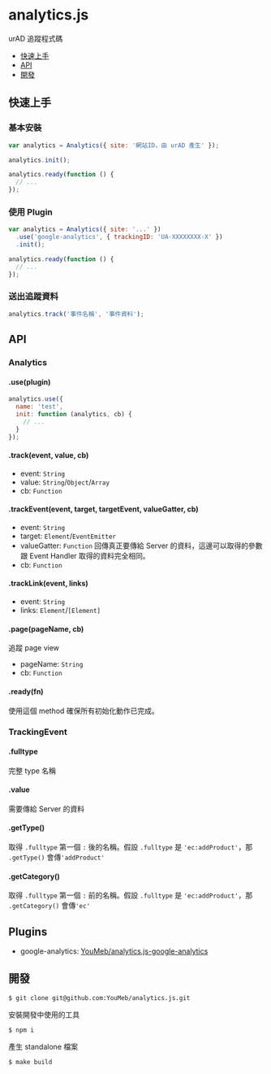 analytics.js
============

urAD 追蹤程式碼

* [快速上手](#快速上手)
* [API](#api)
* [開發](#開發)

## 快速上手

### 基本安裝

```javascript
var analytics = Analytics({ site: '網站ID，由 urAD 產生' });

analytics.init();

analytics.ready(function () {
  // ...
});
```

### 使用 Plugin

```javascript
var analytics = Analytics({ site: '...' })
  .use('google-analytics', { trackingID: 'UA-XXXXXXXX-X' })
  .init();

analytics.ready(function () {
  // ...  
});
```

### 送出追蹤資料

```javascript
analytics.track('事件名稱', '事件資料');
```

## API

### Analytics

#### .use(plugin)

```javascript
analytics.use({
  name: 'test',
  init: function (analytics, cb) {
    // ...
  }
});
```

#### .track(event, value, cb)

* event: `String`
* value: `String`/`Object`/`Array`
* cb: `Function`

#### .trackEvent(event, target, targetEvent, valueGatter, cb)

* event: `String`
* target: `Element`/`EventEmitter`
* valueGatter: `Function` 回傳真正要傳給 Server 的資料，這邊可以取得的參數跟 Event Handler 取得的資料完全相同。
* cb: `Function`

#### .trackLink(event, links)

* event: `String`
* links: `Element`/`[Element]`

#### .page(pageName, cb)

追蹤 page view

* pageName: `String`
* cb: `Function`

#### .ready(fn)

使用這個 method 確保所有初始化動作已完成。

### TrackingEvent

#### .fulltype

完整 type 名稱

#### .value

需要傳給 Server 的資料

#### .getType()

取得 `.fulltype` 第一個 `:` 後的名稱。假設 `.fulltype` 是 `'ec:addProduct'`，那 `.getType()` 會傳`'addProduct'`

#### .getCategory()

取得 `.fulltype` 第一個 `:` 前的名稱。假設 `.fulltype` 是 `'ec:addProduct'`，那 `.getCategory()` 會傳`'ec'`

## Plugins

* google-analytics: [YouMeb/analytics.js-google-analytics](https://github.com/YouMeb/analytics.js-google-analytics)

## 開發

```bash
$ git clone git@github.com:YouMeb/analytics.js.git
```

安裝開發中使用的工具

```bash
$ npm i
```

產生 standalone 檔案

```bash
$ make build
```
